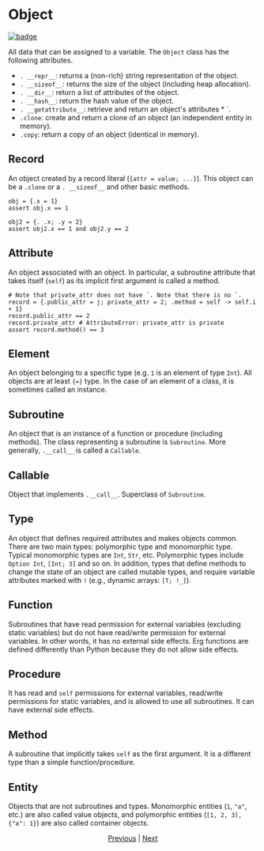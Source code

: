 # Object

[![badge](https://img.shields.io/endpoint.svg?url=https%3A%2F%2Fgezf7g7pd5.execute-api.ap-northeast-1.amazonaws.com%2Fdefault%2Fsource_up_to_date%3Fowner%3Derg-lang%26repos%3Derg%26ref%3Dmain%26path%3Ddoc/EN/syntax/25_object_system.md%26commit_hash%3D6c6afe84d1dc05ee7566b46c12d39b8c49a3acfb)
](https://gezf7g7pd5.execute-api.ap-northeast-1.amazonaws.com/default/source_up_to_date?owner=erg-lang&repos=erg&ref=main&path=doc/EN/syntax/25_object_system.md&commit_hash=6c6afe84d1dc05ee7566b46c12d39b8c49a3acfb)

All data that can be assigned to a variable. The `Object` class has the following attributes.

* `. __repr__`: returns a (non-rich) string representation of the object.
* `. __sizeof__`: returns the size of the object (including heap allocation).
* `. __dir__`: return a list of attributes of the object.
* `. __hash__`: return the hash value of the object.
* `. __getattribute__`: retrieve and return an object's attributes * `.
* `.clone`: create and return a clone of an object (an independent entity in memory).
* `.copy`: return a copy of an object (identical in memory).

## Record

An object created by a record literal (`{attr = value; ...}`).
This object can be a `.clone` or a `. __sizeof__` and other basic methods.

```erg
obj = {.x = 1}
assert obj.x == 1

obj2 = {. .x; .y = 2}
assert obj2.x == 1 and obj2.y == 2
```

## Attribute

An object associated with an object. In particular, a subroutine attribute that takes itself (`self`) as its implicit first argument is called a method.

```erg
# Note that private_attr does not have `. Note that there is no `.
record = {.public_attr = j; private_attr = 2; .method = self -> self.i + 1}
record.public_attr == 2
record.private_attr # AttributeError: private_attr is private
assert record.method() == 3
```

## Element

An object belonging to a specific type (e.g. `1` is an element of type `Int`). All objects are at least `{=}` type.
In the case of an element of a class, it is sometimes called an instance.

## Subroutine

An object that is an instance of a function or procedure (including methods). The class representing a subroutine is `Subroutine`.
More generally, `.__call__` is called a `Callable`.

## Callable

Object that implements `.__call__`. Superclass of `Subroutine`.

## Type

An object that defines required attributes and makes objects common.
There are two main types: polymorphic type and monomorphic type. Typical monomorphic types are `Int`, `Str`, etc. Polymorphic types include `Option Int`, `[Int; 3]` and so on.
In addition, types that define methods to change the state of an object are called mutable types, and require variable attributes marked with `!` (e.g., dynamic arrays: `[T; !_]`).

## Function

Subroutines that have read permission for external variables (excluding static variables) but do not have read/write permission for external variables. In other words, it has no external side effects.
Erg functions are defined differently than Python because they do not allow side effects.

## Procedure

It has read and `self` permissions for external variables, read/write permissions for static variables, and is allowed to use all subroutines. It can have external side effects.

## Method

A subroutine that implicitly takes `self` as the first argument. It is a different type than a simple function/procedure.

## Entity

Objects that are not subroutines and types.
Monomorphic entities (`1`, `"a"`, etc.) are also called value objects, and polymorphic entities (`[1, 2, 3], {"a": 1}`) are also called container objects.

<p align='center'>
    <a href='./24_module.md'>Previous</a> | <a href='./26_pattern_matching.md'>Next</a>
</p>
